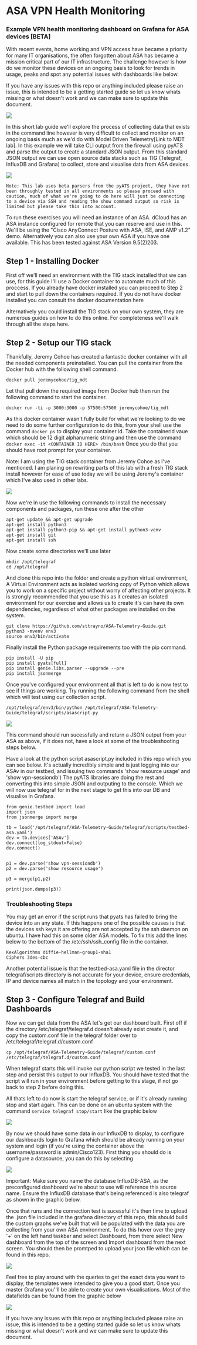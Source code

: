 # ASA VPN Health Monitoring 
### Example VPN health monitoring dashboard on Grafana for ASA devices [BETA]

With recent events, home working and VPN access have became a priority for many IT organisations, the often forgotten about ASA has became a mission critical part of our IT infrastructure. The challenge however is how do we monitor these devices on an ongoing basis to look for trends in usage, peaks and spot any potential issues with dashboards like below.

If you have any issues with this repo or anything included please raise an issue, this is intended to be a getting started guide so let us know whats missing or what doesn't work and we can make sure to update this document. 

![](./images/dashboard-1.png)

In this short lab guide we'll explore the process of collecting data that exists in the command line however is very difficult to collect and monitor on an ongoing basis much as we'd do with Model Driven Telemetry[Link to MDT lab]. In this example we will take CLI output from the firewall using pyATS and parse the output to create a standard JSON output. From this standard JSON output we can use open source data stacks such as TIG (Telegraf, InfluxDB and Grafana) to collect, store and visualise data from ASA devices.

![](./images/dashboard.png)

```
Note: This lab uses beta parsers from the pyATS project, they have not been throughly tested in all environments so please proceed with caution, much of what we're going to do here will just be connecting to a device via SSH and reading the show command output so risk is limited but please take this into account.
```

To run these exercises you will need an instance of an ASA. dCloud has an ASA instance configured for remote that you can reserve and use in this. We'll be using the "Cisco AnyConnect Posture with ASA, ISE, and AMP v1.2" demo. Alternatively you can also use your own ASA if you have one available. This has been tested against ASA Version 9.5(2)203.

## Step 1 - Installing Docker

First off we'll need an environment with the TIG stack installed that we can use, for this guide I'll use a Docker container to automate much of this proccess. If you already have docker installed you can proceed to Step 2 and start to pull down the containers required. If you do not have docker installed you can consult the docker documentation here

Alternatively you could install the TIG stack on your own system, they are numerous guides on how to do this online. For completeness we'll walk through all the steps here.

## Step 2 - Setup our TIG stack

Thankfully, Jeremy Cohoe has created a fantastic docker container with all the needed components preinstalled. You can pull the container from the Docker hub with the following shell command.

```
docker pull jeremycohoe/tig_mdt
```

Let that pull down the required image from Docker hub then run the following command to start the container.

```
docker run -ti -p 3000:3000 -p 57500:57500 jeremycohoe/tig_mdt
```

As this docker container wasn't fully build for what we're looking to do we need to do some further configuration to do this, from your shell use the command ```docker ps``` to display your container id. Take the containerid vaue which should be 12 digit alphanumeric string and then use the command ```docker exec -it <CONTAINER ID HERE> /bin/bash``` Once you do that you should have root prompt for your container.

Note: I am using the TIG stack container from Jeremy Cohoe as I've mentioned. I am planing on rewriting parts of this lab with a fresh TIG stack install however for ease of use today we will be using Jeremy's container which I've also used in other labs.

![](./images/docker-exec.gif)

Now we're in use the following commands to install the necessary components and packages, run these one after the other

```
apt-get update && apt-get upgrade
apt-get install python3
apt-get install python3-pip && apt-get install python3-venv
apt-get install git
apt-get install ssh
```

Now create some directories we'll use later

```
mkdir /opt/telegraf
cd /opt/telegraf
```

And clone this repo into the folder and create a python virtual environment, A Virtual Environment acts as isolated working copy of Python which allows you to work on a specific project without worry of affecting other projects. It is strongly recommended that you use this as it creates an isolated environment for our exercise and allows us to create it's can have its own dependencies, regardless of what other packages are installed on the system.

```
git clone https://github.com/sttrayno/ASA-Telemetry-Guide.git
python3 -mvenv env3
source env3/bin/activate
```

Finally install the Python package requirements too with the pip command.

```
pip install -U pip
pip install pyats[full]
pip install genie.libs.parser --upgrade --pre
pip install jsonmerge
```
Once you've configured your environment all that is left to do is now test to see if things are working. Try running the following command from the shell which will test using our collection script. 

```
/opt/telegraf/env3/bin/python /opt/telegraf/ASA-Telemetry-Guide/telegraf/scripts/asascript.py
```

![](./images/run-command.gif)


This command should run sucessfully and return a JSON output from your ASA as above, if it does not, have a look at some of the troubleshooting steps below.

Have a look at the python script asascript.py included in this repo which you can see below. It's actually incredibly simple and is just logging into our ASAv in our testbed, and issuing two commands 'show resource usage' and 'show vpn-sessiondb') The pyATS libraries are doing the rest and converting this into simple JSON and outputing to the console. Which we will now use telegraf for in the next stage to get this into our DB and visualise in Grafana.

```
from genie.testbed import load
import json
from jsonmerge import merge

tb = load('/opt/telegraf/ASA-Telemetry-Guide/telegraf/scripts/testbed-asa.yaml')
dev = tb.devices['ASAv']
dev.connect(log_stdout=False)
dev.connect()


p1 = dev.parse('show vpn-sessiondb')
p2 = dev.parse('show resource usage')

p3 = merge(p1,p2)

print(json.dumps(p3))
```

### Troubleshooting Steps

You may get an error if the script runs that pyats has failed to bring the device into an any state. If this happens one of the possible causes is that the devices ssh keys it are offering are not accepted by the ssh daemon on ubuntu. I have had this on some older ASA models. To fix this add the lines below to the bottom of the /etc/ssh/ssh_config file in the container.

```
KexAlgorithms diffie-hellman-group1-sha1
Ciphers 3des-cbc
```

Another potential issue is that the testbed-asa.yaml file in the director telegraf/scripts directory is not accurate for your device, ensure credentials, IP and device names all match in the topology and your environment.

## Step 3 - Configure Telegraf and Build Dashboards

Now we can get data from the ASA let's get our dashboard built. First off if the directory /etc/telegraf/telegraf.d doesn't already exist create it, and copy the custom.conf file in the telegraf folder over to /etc/telegraf/telegraf.d/custom.conf 

```
cp /opt/telegraf/ASA-Telemetry-Guide/telegraf/custom.conf /etc/telegraf/telegraf.d/custom.conf 
```

When telegraf starts this will invoke our python script we tested in the last step and persist this output to our InfluxDB. You should have tested that the script will run in your environment before getting to this stage, if not go back to step 2 before doing this.

All thats left to do now is start the telegraf service, or if it's already running stop and start again. This can be done on an ubuntu system with the command `service telegraf stop/start` like the graphic below

![](./images/telegraf-config.gif)

By now we should have some data in our InfluxDB to display, to configure our dashboards login to Grafana which should be already running on your system and login (if you're using the container above the username/password is admin/Cisco123). First thing you should do is configure a datasource, you can do this by selecting

![](./images/configure-db.gif)

Important: Make sure you name the database InfluxDB-ASA, as the preconfigured dashboard we're about to use will reference this source name. Ensure the InfluxDB database that's being referenced is also telegraf as shown in the graphic below.

Once that runs and the connection test is sucessful it's then time to upload the .json file included in the grafana directory of this repo, this should build the custom graphs we've built that will be populated with the data you are collecting from your own ASA environment. To do this hover over the grey '+' on the left hand taskbar and select Dashboard, from there select New dashboard from the top of the screen and Import dashboard from the next screen. You should then be promtped to upload your json file which can be found in this repo.

![](./images/dashboard-import.gif)

Feel free to play around with the queries to get the exact data you want to display, the templates were intended to give you a good start. Once you master Grafana you''ll be able to create your own visualisations. Most of the datafields can be found from the graphic below

![](./images/config-grafana.gif)

If you have any issues with this repo or anything included please raise an issue, this is intended to be a getting started guide so let us know whats missing or what doesn't work and we can make sure to update this document.
